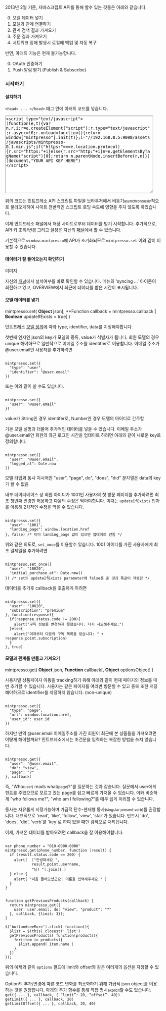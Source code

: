 2013년 2월 기준, 자바스크립트 API를 통해 할수 있는 것들은 아래와 같습니다.

0. 모델 데이터 넣기
0. 모델과 관계 연결하기
0. 관계 검색 결과 가져오기
0. 주문 결과 가져오기
0. 네트워크 장애 발생시 로컬에 백업 및 자동 복구

반면, 아래의 기능은 현재 불가능합니다.

0. OAuth 인증하기
0. Push 알림 받기 (Publish & Subscribe)

### 시작하기
#### 설치하기

`<head> ... </head>` 태그 안에 아래의 코드를 넣습니다.


<textarea class="code" style="width:95%; height:250px">
<script type="text/javascript">
(function(e,t){var n,r,i;r=e.createElement("script");r.type="text/javascript";r.async=!0;r.onload=function(){return window["mintpresso"].init(t)};i="//192.168.0.5:9000/assets/javascripts/mintpresso-0.1.min.js";if("https:"===e.location.protocol){r.src="https:"+i}else{r.src="http:"+i}n=e.getElementsByTagName("script")[0];return n.parentNode.insertBefore(r,n)})(document,"YOUR API KEY HERE")
</script>
</textarea>

위의 코드는 민트프레소 API 스크립트 파일을 브라우저에서 비동기<small>asynchronously</small>적으로 불러오게하여 사이트 전반적인 스크립트 로딩 속도에 영향을 주지 않도록 하였습니다.

이제 민트프레소 패널에서 해당 사이트로부터 데이터를 받기 시작합니다. 추가적으로, API 키 조회/변경 그리고 설정은 자신의 <a href="@routes.Panel.overview(user.id)">패널</a>에서 할 수 있습니다.

<div class="alert alert-block alert-info">
  기본적으로 <code>window.mintpresso</code>에 API가 초기화되므로 <code>mintpresso.set</code> 이와 같이 이용할 수 있습니다.
</div>

#### 데이터가 잘 들어오는지 확인하기

이미지

자신의 <a href="@routes.Panel.overview(user.id)" target="_blank">패널</a>에서 설치여부를 바로 확인할 수 있습니다. 메뉴의 'syncing ...' 아이콘이 회전하고 있고, OVERVIEW에서 최근에 데이터를 받은 시간이 표시됩니다.

#### 모델 데이터를 넣기 

>
mintpresso.set( **Object** json[, **Function callback = mintpresso.callback | **Boolean** updateIfExists = true] )

민트프레소 <a href="" target="_blank">모델 정의</a>에 따라 type, identifier, data를 지정해야합니다.

첫번째 인자인 json의 key가 모델의 종류, value가 식별자가 됩니다. 회원 모델의 경우 unique 해야하므로 일반적으로 이메일 주소를 identifier로 이용합니다. 이메일 주소가 @user.email인 사용자를 추가하려면

<pre><code>
mintpresso.set({
  "type": "user",
  "identifier": "@user.email"
})
</code></pre>

또는 이와 같이 쓸 수도 있습니다.

<pre><code>
mintpresso.set({
  "user": "@user.email"
})
</code></pre>

<div class="alert alert-block alert-warn">
  value가 String인 경우 identifer로, Number인 경우 모델의 아이디로 간주함
</div>

기본 모델 설명과 더불어 추가적인 데이터를 넣을 수 있습니다. 이메일 주소가 @user.email인 회원의 최근 로그인 시간을 업데이트 하려면 아래와 같이 새로운 key로 정의합니다.

<pre><code>
mintpresso.set({
  "user": "@user.email",
  "logged_at": Date.now
})
</code></pre>

<div class="alert alert-block alert-warn">
모델 타입과 동사 지시어인 "user", "page", do", "does", "did" 문자열은 data의  key가 될 수 없음
</div>

내부 데이터베이스 상 회원 아이디가 1001인 사용자의 첫 방문 페이지를 추가하려면 최초 첫번째 변경만 허용하고 다음의 수정은 막아야합니다. 이때는 `updateIfExists` 인자를 이용해 2차적인 수정을 막을 수 있습니다.

<pre><code>
mintpresso.set({
  "user": "1001",
  "landing_page": window.location.href
}, false) /* 이미 landing_page 값이 있으면 업데이트 안함 */
</code></pre>

위와 같은 의도로, `set_once`를 이용할수 있습니다. 1001 아이디를 가진 사용자에게 최초 결제일을 추가하려면

<pre><code>
mintpresso.set_once({
  "user": "10020",
  "initial_purchase_at": Date.now()
}) /* set의 updateIfExists parameter에 false를 준 것과 똑같이 작동함 */
</code></pre>

데이터를 추가후 callback을 호출하게 하려면

<pre><code>
mintpresso.set({
  "user": "10020",
  "subscription": "premium"
}, function(response){
  if(response.status.code != 200){
    alert("구독 정보를 변경하지 못했습니다. 다시 시도해주세요.")
  }else{
    alert("이제부터 다음의 구독 목록을 받습니다: " + response.point.subscription)
  }
}, true)
</code></pre>

#### 모델과 관계를 만들고 가져오기

>
mintpresso.get( **Object** json, **Function** callback[, **Object** optionsObject] )

<!--
<pre>jsonObject =
{
  <strong>String</strong> subjectType: (<strong>String</strong> identifier | <strong>Number</strong> modelNo | "?"),
  <strong>String</strong> (verb | do | does | did): (<strong>String</strong> verb | "?"),
  <strong>String</strong> objectType: (<strong>String</strong> identifier | <strong>Number</strong> modelNo | "?"),
})
</pre>

<pre>callbackFunction = 
function (result: Object) { ... }
</pre>

<pre>optionsObject = 
{
  limit: Number,
  offset: Number
}
</pre>
-->

사용자별 상품페이지 이동을 tracking하기 위해 아래와 같이 현재 페이지의 정보를 매번 추가할 수 있습니다. 사용자는 같은 페이지를 여러번 방문할 수 있고 중복 또한 저장해야하므로 identifier를 지정하지 않습니다. (non-unique)

<pre><code>
mintpresso.set({
  "type": "page",
  "url": window.location.href,
  "user_id": user.id
})
</code></pre>

하지만 만약 @user.email 이메일주소를 가진 회원이 최근에 본 상품들을 가져오려면 어떻게 해야할까요? 민트프레소에서는 조건문을 입력하는 복잡한 방법을 쓰지 않습니다.

<pre><code>
mintpresso.get({
  "user": "@user.email",
  "do": "view",
  "page": "?"
}, callback)
</code></pre>

즉, "Who<small>(user)</small> reads what<small>(page)</small>?"를 질문하는 것과 같습니다. 질문에서 user에게 힌트를 주었으므로 모르고 있는 page를 쉽고 빠르게 가져올 수 있습니다. 이와 비슷하게 "who follows me?", "who am I following?"를 매우 쉽게 처리할 수 있습니다.

<div class="alert alert-block alert-info">동사는 자유롭게 지정가능하며 가급적 단수-현재형 동사<small>(singular present verb)</small>를 권장합니다. 대표적으로 'read', 'like', 'follow', 'view', 'star'가 있습니다. 반드시 'do', 'does', 'did', 'verb'를 `key`로 하여 있을 때만 검색으로 처리됩니다.</div>

이제, 가져온 데이터를 받아오려면 callback을 잘 이용해야합니다.

<pre><code>
var phone_number = "010-0000-0000"
mintpresso.get(phone_number, function (result) {
  if (result.status.code == 200) {
    alert(  ["안녕하세요 ",
            result.point.username,
            "님! "].join() )
  } else {
    alert( "처음 들어오셨군요! 이름을 입력해주세요." )
  }
}
</code></pre>

<pre><code>
function getPreviousProducts(callback) {
  return mintpresso.get({
    user: user.email, do: "view", "product": "?"
  }, callback, {limit: 3});
}

$('button#seeMore').click( function(){
  $list = $(this).closest('.list')
  getPreviousProducts( function(products){
    for(item in products){
      $list.append( item.name )
    }
  })
});
</code></pre>
위의 예제와 같이 `options` 필드에 limit와 offset와 같은 여러개의 옵션을 지정할 수 있습니다.

<div class="alert alert-block alert-info">
Option의 추가/변경에 따른 코드 변화를 최소화하기 위해 가급적 json object를 이용하는 것을 권장합니다. 아래의 추가 함수를 통해 직접 명시<small>explicit</small>할 수도 있습니다.
<code>get({ ... }, callback, { “limit”: 20, “offset”: 40})</code><br />
<code>getLimit({ ... }, callback, 20)</code><br />
<code>getLimitOffset({ ... }, callback, 20, 40)</code>
</div>